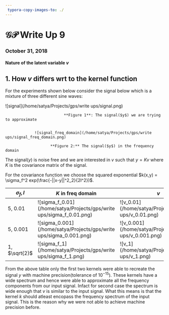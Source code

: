 ```yaml
---
 typora-copy-images-to: ./
---
```


# $\mathcal{GP}$ Write Up 9

### October 31, 2018

#### Nature of the latent variable $v$ 

## 1. How $v$ differs wrt to the kernel function

For the experiments shown below consider the signal below which is a mixture of three different sine waves:

![signal](/home/satya/Projects/gps/write ups/signal.png)

				              **Figure 1**: The signal($y$) we are trying to approximate
	
	             
	             ![signal_freq_domain](/home/satya/Projects/gps/write ups/signal_freq_domain.png)  
	
						**Figure 2:** The signal($y$) in the frequency domain



The signal($y$) is noise free and we are interested in $v$ such that $y =Kv$ where $K$ is the covariance matrix of the signal. 

For the covariance function we choose the squared exponential $k(x,y) = \sigma_f^2 exp(\frac{-||x-y||^2_2}{2l^2})$.

| $\sigma_f, l$ | $K$ in freq domain                                           | $v$                                                        | $v$ in freq domain                                           |
| ------------- | ------------------------------------------------------------ | ---------------------------------------------------------- | ------------------------------------------------------------ |
| 5, 0.01       | ![sigma_f_0.01](/home/satya/Projects/gps/write ups/sigma_f_0.01.png) | ![v_0.01](/home/satya/Projects/gps/write ups/v_0.01.png)   | ![v_f_0.01](/home/satya/Projects/gps/write ups/v_f_0.01.png) |
| 5, 0.001      | ![sigma_0.001](/home/satya/Projects/gps/write ups/sigma_0.001.png) | ![v_0.001](/home/satya/Projects/gps/write ups/v_0.001.png) | ![v_f_0.001](/home/satya/Projects/gps/write ups/v_f_0.001.png) |
| 1, $\sqrt{2}$ | ![sigma_f_1](/home/satya/Projects/gps/write ups/sigma_f_1.png) | ![v_1](/home/satya/Projects/gps/write ups/v_1.png)         | ![v_f_1](/home/satya/Projects/gps/write ups/v_f_1.png)       |

From the above table only the first two kernels were able to recreate the signal $y$ with machine precision(tolerance of $10^{-15}$). These kernels have a wide spectrum and hence were able to approximate all the frequency components from our input signal. Infact for second case the spectrum is wide enough that $v$ is similar to the input signal. What this means is that the kernel $k$ should atleast encopass the frequency spectrum of the input signal. This is the reason why we were not able to achieve machine precision before.